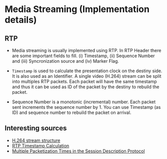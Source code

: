 # Media Streaming (Implementation details)

## RTP
* Media streaming is usually implemented using RTP. In RTP Header there are some important fields to fill. (i) Timestamp, (ii) Sequence Number and (iii) Syncronization source and (iv) Marker Flag.

* `Timestamp` is used to calculate the presentation clock on the destiny side. It is also used as an Identifier. A single  video (H.264) stream can be split into multiples RTP packets. Each packet will have the same timestamp and thus it can be used as ID of the packet by the destiny to rebuild the packet.

* Sequence Number is a monotonic (incremental) number. Each packet sent increments the sequence number by 1. You can use Timestamp (as ID) and sequence number to rebuild the packet on arrival.


## Interesting sources

* [H.264 stream structure](https://wenchy.github.io/blogs/2015-12-11-H.264-stream-structure.html)
* [RTP Timestamp Calculation](https://lmtools.com/content/rtp-timestamp-calculation)
* [Multiple Packetization Times in the Session Description Protocol](https://www.ietf.org/archive/id/draft-garcia-mmusic-multiple-ptimes-problem-03.html)
